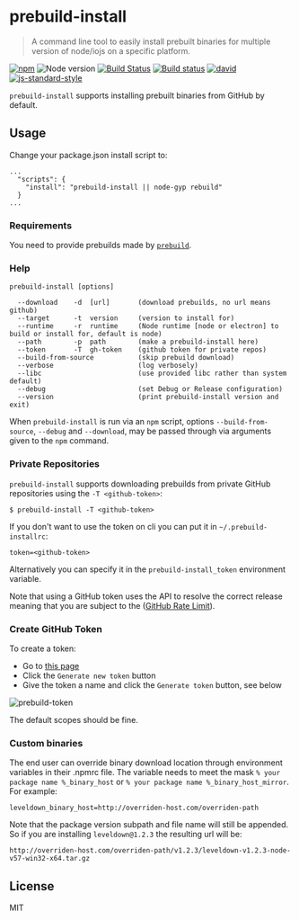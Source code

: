 # prebuild-install

> A command line tool to easily install prebuilt binaries for multiple version of node/iojs on a specific platform.

[![npm](https://img.shields.io/npm/v/prebuild-install.svg)](https://www.npmjs.com/package/prebuild-install)
![Node version](https://img.shields.io/node/v/prebuild-install.svg)
[![Build Status](https://travis-ci.org/prebuild/prebuild-install.svg?branch=master)](https://travis-ci.org/prebuild/prebuild-install)
[![Build status](https://ci.appveyor.com/api/projects/status/6v6hxxwgjrr99pc8/branch/master?svg=true)](https://ci.appveyor.com/project/mathiask88/prebuild-install)
[![david](https://david-dm.org/prebuild/prebuild-install.svg)](https://david-dm.org/prebuild/prebuild-install)
[![js-standard-style](https://img.shields.io/badge/code%20style-standard-brightgreen.svg)](http://standardjs.com/)

`prebuild-install` supports installing prebuilt binaries from GitHub by default.

## Usage

Change your package.json install script to:
```
...
  "scripts": {
    "install": "prebuild-install || node-gyp rebuild"
  }
...
```

### Requirements

You need to provide prebuilds made by [`prebuild`](https://github.com/prebuild/prebuild).

### Help
```
prebuild-install [options]

  --download    -d  [url]       (download prebuilds, no url means github)
  --target      -t  version     (version to install for)
  --runtime     -r  runtime     (Node runtime [node or electron] to build or install for, default is node)
  --path        -p  path        (make a prebuild-install here)
  --token       -T  gh-token    (github token for private repos)
  --build-from-source           (skip prebuild download)
  --verbose                     (log verbosely)
  --libc                        (use provided libc rather than system default)
  --debug                       (set Debug or Release configuration)
  --version                     (print prebuild-install version and exit)
 ```

When `prebuild-install` is run via an `npm` script, options
`--build-from-source`, `--debug` and `--download`, may be passed through via
arguments given to the `npm` command.

### Private Repositories

`prebuild-install` supports downloading prebuilds from private GitHub repositories using the `-T <github-token>`:

```
$ prebuild-install -T <github-token>
```

If you don't want to use the token on cli you can put it in `~/.prebuild-installrc`:

```
token=<github-token>
```

Alternatively you can specify it in the `prebuild-install_token` environment variable.

Note that using a GitHub token uses the API to resolve the correct release meaning that you are subject to the ([GitHub Rate Limit](https://developer.github.com/v3/rate_limit/)).

### Create GitHub Token

To create a token:

* Go to [this page](https://github.com/settings/tokens)
* Click the `Generate new token` button
* Give the token a name and click the `Generate token` button, see below

![prebuild-token](https://cloud.githubusercontent.com/assets/13285808/20844584/d0b85268-b8c0-11e6-8b08-2b19522165a9.png)

The default scopes should be fine.

### Custom binaries
The end user can override binary download location through environment variables in their .npmrc file.
The variable needs to meet the mask `% your package name %_binary_host` or `% your package name %_binary_host_mirror`. For example:
```
leveldown_binary_host=http://overriden-host.com/overriden-path
```
Note that the package version subpath and file name will still be appended.
So if you are installing `leveldown@1.2.3` the resulting url will be:
```
http://overriden-host.com/overriden-path/v1.2.3/leveldown-v1.2.3-node-v57-win32-x64.tar.gz
```

## License

MIT
